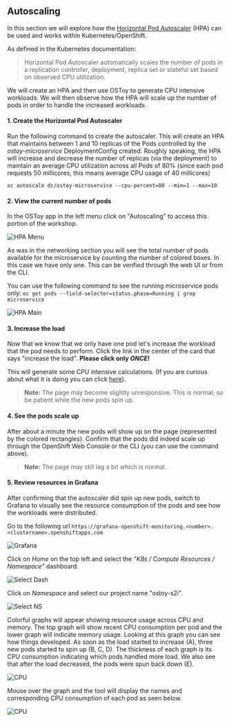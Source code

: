 ## Autoscaling

In this section we will explore how the [Horizontal Pod Autoscaler](https://kubernetes.io/docs/tasks/run-application/horizontal-pod-autoscale/) (HPA) can be used and works within Kubernetes/OpenShift. 

As defined in the Kubernetes documentation:
> Horizontal Pod Autoscaler automatically scales the number of pods in a replication controller, deployment, replica set or stateful set based on observed CPU utilization.

We will create an HPA and then use OSToy to generate CPU intensive workloads.  We will then observe how the HPA will scale up the number of pods in order to handle the increased workloads.  

#### 1. Create the Horizontal Pod Autoscaler

Run the following command to create the autoscaler. This will create an HPA that maintains between 1 and 10 replicas of the Pods controlled by the *ostoy-microservice* DeploymentConfig created. Roughly speaking, the HPA will increase and decrease the number of replicas (via the deployment) to maintain an average CPU utilization across all Pods of 80% (since each pod requests 50 millicores, this means average CPU usage of 40 millicores)

`oc autoscale dc/ostoy-microservice --cpu-percent=80 --min=1 --max=10`

#### 2. View the current number of pods

In the OSToy app in the left menu click on "Autoscaling" to access this portion of the workshop.  

![HPA Menu](/images/12-hpa-menu.png)

As was in the networking section you will see the total number of pods available for the microservice by counting the number of colored boxes.  In this case we have only one.  This can be verified through the web UI or from the CLI.

You can use the following command to see the running microservice pods only:
`oc get pods --field-selector=status.phase=Running | grep microservice`

![HPA Main](/images/12-hpa-mainpage.png)

#### 3. Increase the load

Now that we know that we only have one pod let's increase the workload that the pod needs to perform. Click the link in the center of the card that says "increase the load".  **Please click only *ONCE*!**

This will generate some CPU intensive calculations.  (If you are curious about what it is doing you can click [here](https://github.com/openshift-cs/ostoy/blob/master/microservice/app.js#L32)).

> **Note:** The page may become slightly unresponsive.  This is normal; so be patient while the new pods spin up.

#### 4. See the pods scale up

After about a minute the new pods will show up on the page (represented by the colored rectangles). Confirm that the pods did indeed scale up through the OpenShift Web Console or the CLI (you can use the command above).

> **Note:** The page may still lag a bit which is normal.

#### 5. Review resources in Grafana

After confirming that the autoscaler did spin up new pods, switch to Grafana to visually see the resource consumption of the pods and see how the workloads were distributed.

Go to the following url `https://grafana-openshift-monitoring.<number>.<clustername>.openshiftapps.com`

![Grafana](/images/12-grafana-home.png)

Click on *Home* on the top left and select the *"K8s / Compute Resources / Namespace"* dashboard.

![Select Dash](/images/12-grafana-dash.png)

Click on *Namespace* and select our project name "ostoy-s2i".

![Select NS](/images/12-grafana-ns.png)

Colorful graphs will appear showing resource usage across CPU and memory.  The top graph will show recent CPU consumption per pod and the lower graph will indicate memory usage.  Looking at this graph you can see how things developed. As soon as the load started to increase (A), three new pods started to spin up (B, C, D). The thickness of each graph is its CPU consumption indicating which pods handled more load.  We also see that after the load decreased, the pods were spun back down (E).

![CPU](/images/12-grafana-cpu.png)

Mouse over the graph and the tool will display the names and corresponding CPU consumption of each pod as seen below.

![CPU](/images/12-grafana-metrics.png)
